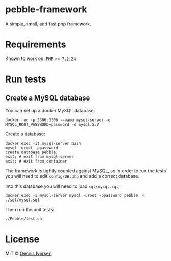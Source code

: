 # pebble-framework

A simple, small, and fast php framework. 

# Requirements

Known to work on:  `PHP >= 7.2.24`

# Run tests

## Create a MySQL database

You can set up a docker MySQL database:

    docker run -p 3306:3306 --name mysql-server -e MYSQL_ROOT_PASSWORD=password -d mysql:5.7

Create a database:

    docker exec -it mysql-server bash
    mysql -uroot -ppassword
    create database pebble;
    exit; # exit from mysql-server 
    exit; # exit from container

The framework is tightly coupled against MySQL, so in order to run the tests you will need to edit `config/DB.php` and add a correct database. 

Into this database you will need to load `sql/mysql.sql`, 

    docker exec -i mysql-server mysql -uroot -ppassword pebble  < ./sql/mysql.sql

Then run the unit tests:

    ./Pebble/test.sh

# License

MIT © [Dennis Iversen](https://github.com/diversen)
